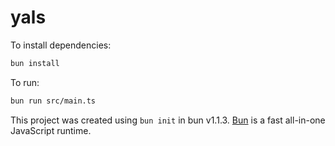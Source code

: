 # yals

To install dependencies:

```bash
bun install
```

To run:

```bash
bun run src/main.ts
```

This project was created using `bun init` in bun v1.1.3. [Bun](https://bun.sh) is a fast all-in-one JavaScript runtime.
